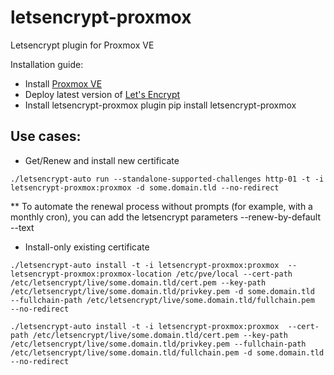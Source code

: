# letsencrypt-proxmox
Letsencrypt plugin for Proxmox VE

Installation guide:
* Install [Proxmox VE](https://www.proxmox.com/en/proxmox-ve)
* Deploy latest version of [Let's Encrypt](https://github.com/letsencrypt/letsencrypt)
* Install letsencrypt-proxmox plugin pip install letsencrypt-proxmox

## Use cases:
* Get/Renew and install new certificate

 ```./letsencrypt-auto run --standalone-supported-challenges http-01 -t -i letsencrypt-proxmox:proxmox -d some.domain.tld --no-redirect```

** To automate the renewal process without prompts (for example, with a monthly cron), you can add the letsencrypt parameters --renew-by-default --text

* Install-only existing certificate

 ```./letsencrypt-auto install -t -i letsencrypt-proxmox:proxmox  --letsencrypt-proxmox:proxmox-location /etc/pve/local --cert-path /etc/letsencrypt/live/some.domain.tld/cert.pem --key-path /etc/letsencrypt/live/some.domain.tld/privkey.pem -d some.domain.tld  --fullchain-path /etc/letsencrypt/live/some.domain.tld/fullchain.pem  --no-redirect```

 ```./letsencrypt-auto install -t -i letsencrypt-proxmox:proxmox  --cert-path /etc/letsencrypt/live/some.domain.tld/cert.pem --key-path /etc/letsencrypt/live/some.domain.tld/privkey.pem --fullchain-path /etc/letsencrypt/live/some.domain.tld/fullchain.pem -d some.domain.tld --no-redirect```
